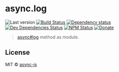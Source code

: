 # async.log

![Last version](https://img.shields.io/github/tag/async-js/log.svg?style=flat-square)
[![Build Status](http://img.shields.io/travis/async-js/log/master.svg?style=flat-square)](https://travis-ci.org/async-js/log)
[![Dependency status](http://img.shields.io/david/async-js/log.svg?style=flat-square)](https://david-dm.org/async-js/log)
[![Dev Dependencies Status](http://img.shields.io/david/dev/async-js/log.svg?style=flat-square)](https://david-dm.org/async-js/log#info=devDependencies)
[![NPM Status](http://img.shields.io/npm/dm/log.svg?style=flat-square)](https://www.npmjs.org/package/log)
[![Donate](https://img.shields.io/badge/donate-paypal-blue.svg?style=flat-square)](https://paypal.me/kikobeats)

> [async#log](https://github.com/async-js/async#log) method as module.

## License

MIT © [async-js](https://github.com/async-js)
